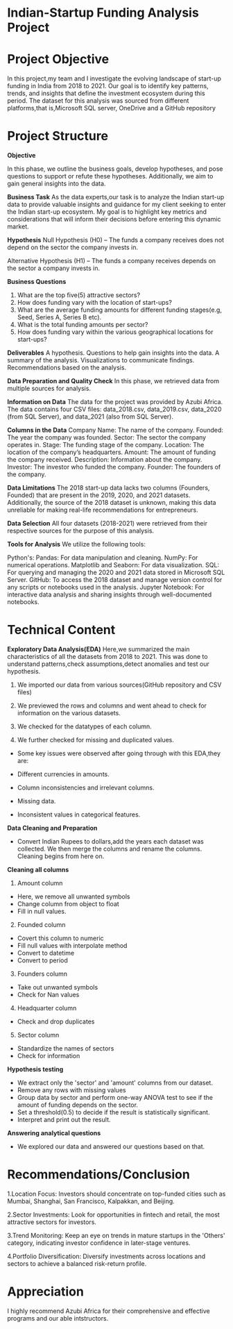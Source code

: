 # **Indian-Startup Funding Analysis Project**


# **Project Objective**
In this project,my team and I investigate the evolving landscape of start-up funding in India from 2018 to 2021. Our goal is to identify key patterns, trends, and insights that define the investment ecosystem during this period. The dataset for this analysis was sourced from different platforms,that is,Microsoft SQL server, OneDrive and a GitHub repository


# **Project Structure**

 **Objective**

In this phase, we outline the business goals, develop hypotheses, and pose questions to support or refute these hypotheses. Additionally, we aim to gain general insights into the data.


**Business Task**
As the data experts,our task is to analyze  the Indian start-up data to provide valuable insights and guidance for my client seeking to enter the Indian start-up ecosystem. My goal is to highlight key metrics and considerations that will inform their decisions before entering this dynamic market.


**Hypothesis**
Null Hypothesis (H0) – The funds a company receives does not depend on the sector the company invests in.
 
Alternative Hypothesis (H1) – The funds a company receives depends on the sector a company invests in.


**Business Questions**
1. What are the top five(5) attractive sectors?
2. How does funding vary with the location of start-ups? 
3. What are the average funding amounts for different funding stages(e.g, Seed, Series A, Series B etc).
4. What is the total funding amounts per sector?
5.	How does funding vary within the various geographical locations for start-ups?




**Deliverables**
A hypothesis.
Questions to help gain insights into the data.
A summary of the analysis.
Visualizations to communicate findings.
Recommendations based on the analysis.

**Data Preparation and Quality Check**
In this phase, we retrieved data from multiple sources for analysis.

**Information on Data**
The data for the project was provided by Azubi Africa. The data contains four CSV files: data_2018.csv, data_2019.csv, data_2020 (from SQL Server), and data_2021 (also from SQL Server).

**Columns in the Data**
Company Name: The name of the company.
Founded: The year the company was founded.
Sector: The sector the company operates in.
Stage: The funding stage of the company.
Location: The location of the company’s headquarters.
Amount: The amount of funding the company received.
Description: Information about the company.
Investor: The investor who funded the company.
Founder: The founders of the company.

**Data Limitations**
The 2018 start-up data lacks two columns (Founders, Founded) that are present in the 2019, 2020, and 2021 datasets. Additionally, the source of the 2018 dataset is unknown, making this data unreliable for making real-life recommendations for entrepreneurs.

**Data Selection**
All four datasets (2018-2021) were retrieved from their respective sources for the purpose of this analysis.

**Tools for Analysis**
We utilize the following tools:

Python's:
Pandas: For data manipulation and cleaning.
NumPy: For numerical operations.
Matplotlib and Seaborn: For data visualization.
SQL: For querying and managing the 2020 and 2021 data stored in Microsoft SQL Server.
GitHub: To access the 2018 dataset and manage version control for any scripts or notebooks used in the analysis.
Jupyter Notebook: For interactive data analysis and sharing insights through well-documented notebooks.


# **Technical Content**

**Exploratory Data Analysis(EDA)**
Here,we summarized the main characteristics of all the datasets from 2018 to 2021. This was done to understand patterns,check assumptions,detect anomalies and test our hypothesis.

1. We imported our data from various sources(GitHub repository and CSV files)

2. We previewed the rows and columns and went ahead to check for information on the various datasets.

3. We checked for the datatypes of each column.

4. We further checked for missing and duplicated values.
 
 - Some key issues were observed after going through with this EDA,they are:

 - Different currencies in amounts.
 - Column inconsistencies and irrelevant columns.
 - Missing data.
 - Inconsistent values in categorical features.

 **Data Cleaning and Preparation**

 - Convert Indian Rupees to dollars,add the years each dataset was collected. We then merge the columns and rename the columns. Cleaning begins from here on.

 **Cleaning all columns**

 1. Amount column
 - Here, we remove all unwanted symbols
 - Change column from object to float 
 - Fill in null values.


 2. Founded column
 - Covert this column to numeric
 - Fill null values with interpolate method
 - Convert to datetime
 - Convert to period


 3. Founders column
 - Take out unwanted symbols
 - Check for Nan values


 4. Headquarter column
 - Check and  drop duplicates
 

 5. Sector column
 - Standardize the names of sectors
 - Check for information


 **Hypothesis testing**
 - We extract only the 'sector' and 'amount' columns from our dataset.
 - Remove any rows with missing values
 - Group data by sector and perform one-way ANOVA test to see if the amount of funding depends on the sector.
 - Set a threshold(0.5) to decide if the result is statistically significant.
 - Interpret and print out the result.
 

 **Answering analytical questions**
 - We explored our data and answered our questions based on that.



# **Recommendations/Conclusion**
1.Location Focus:
Investors should concentrate on top-funded cities such as Mumbai, Shanghai, San Francisco, Kalpakkan, and Beijing.

2.Sector Investments:
Look for opportunities in fintech and retail, the most attractive sectors for investors.

3.Trend Monitoring:
Keep an eye on trends in mature startups in the 'Others' category, indicating investor confidence in later-stage ventures.

4.Portfolio Diversification:
Diversify investments across locations and sectors to achieve a balanced risk-return profile.

# **Appreciation**
I highly recommend Azubi Africa for their comprehensive and effective programs and our able intstructors.






